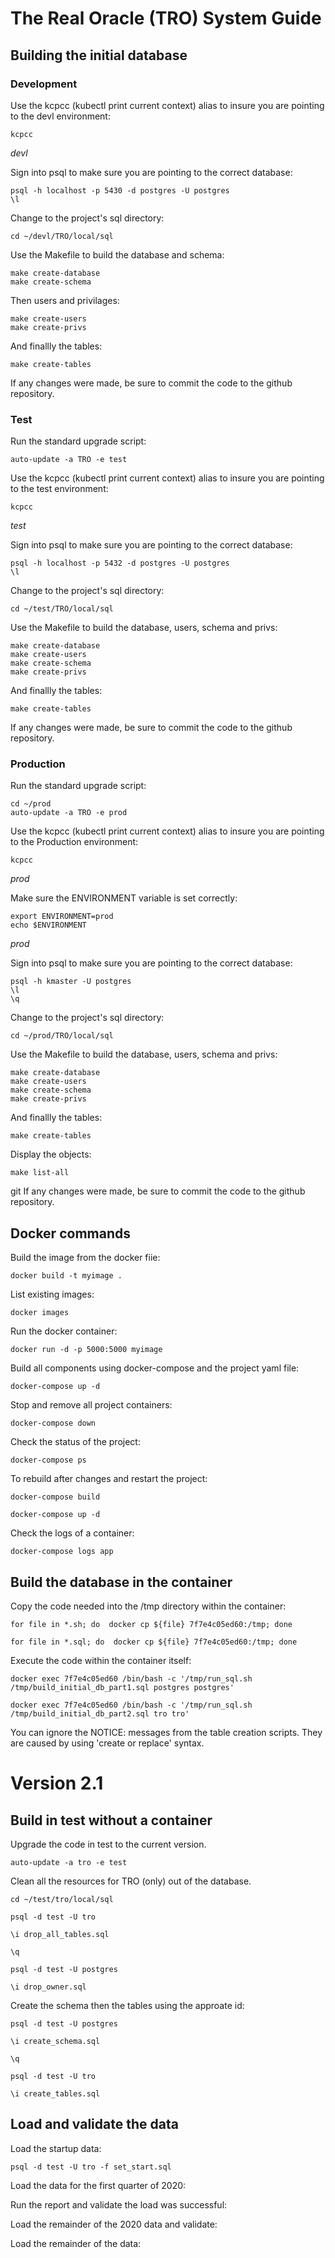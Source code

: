 # The Real Oracle (TRO) System Guide
## Building the initial database

### Development

Use the kcpcc (kubectl print current context) alias to insure you are pointing to the devl environment:

```
kcpcc
```
*devl*

Sign into psql to make sure you are pointing to the correct database:

```
psql -h localhost -p 5430 -d postgres -U postgres 
\l
```
Change to the project's sql directory:

```
cd ~/devl/TRO/local/sql
```

Use the Makefile to build the database and schema:

```
make create-database
make create-schema
```
Then users and privilages:
```
make create-users
make create-privs
```
And finallly the tables:

```
make create-tables
```
If any changes were made, be sure to commit the code to the github repository.

### Test
Run the standard upgrade script:

```
auto-update -a TRO -e test
```

Use the kcpcc (kubectl print current context) alias to insure you are pointing to the test environment:

```
kcpcc
```
*test*

Sign into psql to make sure you are pointing to the correct database:

```
psql -h localhost -p 5432 -d postgres -U postgres 
\l
```

Change to the project's sql directory:

```
cd ~/test/TRO/local/sql
```

Use the Makefile to build the database, users, schema and privs:

```
make create-database
make create-users
make create-schema
make create-privs
```

And finallly the tables:

```
make create-tables
```

If any changes were made, be sure to commit the code to the github repository.


### Production
Run the standard upgrade script:

```
cd ~/prod
auto-update -a TRO -e prod
```
Use the kcpcc (kubectl print current context) alias to insure you are pointing to the Production environment:

```
kcpcc
```
*prod*

Make sure the ENVIRONMENT variable is set correctly:

```
export ENVIRONMENT=prod
echo $ENVIRONMENT
```
*prod*

Sign into psql to make sure you are pointing to the correct database:

```
psql -h kmaster -U postgres 
\l
\q
```
Change to the project's sql directory:

```
cd ~/prod/TRO/local/sql
```

Use the Makefile to build the database, users, schema and privs:

```
make create-database
make create-users
make create-schema
make create-privs
```

And finallly the tables:

```
make create-tables
```
Display the objects:

```
make list-all
```
git If any changes were made, be sure to commit the code to the github repository.













## Docker commands
Build the image from the docker fiie:

`docker build -t myimage .`

List existing images:

`docker images`

Run the docker container:

`docker run -d -p 5000:5000 myimage`

Build all components using docker-compose and the project yaml file:

`docker-compose up -d`

Stop and remove all project containers:

`docker-compose down`

Check the status of the project:

`docker-compose ps`

To rebuild after changes and restart the project:

`docker-compose build`

`docker-compose up -d`

Check the logs of a container:

`docker-compose logs app`


## Build the database in the container

Copy the code needed into the /tmp directory within the container:

`for file in *.sh; do  docker cp ${file} 7f7e4c05ed60:/tmp; done`

`for file in *.sql; do  docker cp ${file} 7f7e4c05ed60:/tmp; done`

Execute the code within the container itself:

`docker exec 7f7e4c05ed60 /bin/bash -c '/tmp/run_sql.sh /tmp/build_initial_db_part1.sql postgres postgres'`

`docker exec 7f7e4c05ed60 /bin/bash -c '/tmp/run_sql.sh /tmp/build_initial_db_part2.sql tro tro'`

You can ignore the NOTICE: messages from the table creation scripts. They are caused by using 'create or replace' syntax.



# Version 2.1 #
## Build in test without a container

Upgrade the code in test to the current version.

`auto-update -a tro -e test`

Clean all the resources for TRO (only) out of the database.

`cd ~/test/tro/local/sql`

`psql -d test -U tro`

`\i drop_all_tables.sql`

`\q`

`psql -d test -U postgres`

`\i drop_owner.sql`

Create the schema then the tables using the approate id:

`psql -d test -U postgres`

`\i create_schema.sql`

`\q`

`psql -d test -U tro`

`\i create_tables.sql`

## Load and validate the data

Load the startup data:

`psql -d test -U tro -f set_start.sql`

Load the data for the first quarter of 2020:

Run the report and validate the load was successful:

Load the remainder of the 2020 data and validate:

Load the remainder of the data:












